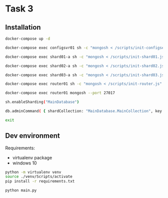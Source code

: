 # Task 3

## Installation

```bash
docker-compose up -d
```

```bash
docker-compose exec configsvr01 sh -c "mongosh < /scripts/init-configserver.js"
```

```bash
docker-compose exec shard01-a sh -c "mongosh < /scripts/init-shard01.js"
```

```bash
docker-compose exec shard02-a sh -c "mongosh < /scripts/init-shard02.js"
```

```bash
docker-compose exec shard03-a sh -c "mongosh < /scripts/init-shard03.js"
```

```bash
docker-compose exec router01 sh -c "mongosh < /scripts/init-router.js"
```

```bash
docker-compose exec router01 mongosh --port 27017
```

```bash
sh.enableSharding("MainDatabase")
```

```bash
db.adminCommand( { shardCollection: "MainDatabase.MainCollection", key: { oemNumber: "hashed", zipCode: 1, supplierId: 1 } } )
```

```bash
exit
```

## Dev environment

Requirements:

- virtualenv package
- windows 10

```bash
python -m virtualenv venv
source ./venv/Scripts/activate
pip install -r requirements.txt
```

```bash
python main.py
```

